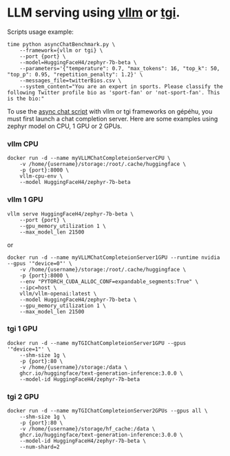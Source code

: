 # LLM serving using [vllm](https://github.com/vllm-project/vllm/) or [tgi](https://github.com/huggingface/text-generation-inference/).

Scripts usage example: 

```
time python asyncChatBenchmark.py \    
    --framework={vllm or tgi} \
    --port {port} \
    --model=HuggingFaceH4/zephyr-7b-beta \
    --parameters='{"temperature": 0.7, "max_tokens": 16, "top_k": 50, "top_p": 0.95, "repetition_penalty": 1.2}' \
    --messages_file=twitterBios.csv \
    --system_content="You are an expert in sports. Please classify the following Twitter profile bio as 'sport-fan' or 'not-sport-fan'. This is the bio:"
```

To use the [async chat script](https://github.com/jimenaRL/llmBenchmarks/blob/main/asyncChatBenchmark.py) with vllm or tgi frameworks on gépéhu, you must first launch a chat completion server. Here are some examples using zephyr model on CPU, 1 GPU or 2 GPUs.

### vllm CPU

```
docker run -d --name myVLLMChatCompleteionServerCPU \                 
    -v /home/{username}/storage:/root/.cache/huggingface \
    -p {port}:8000 \
    vllm-cpu-env \
    --model HuggingFaceH4/zephyr-7b-beta
```

### vllm 1 GPU

```
vllm serve HuggingFaceH4/zephyr-7b-beta \
    --port {port} \
    --gpu_memory_utilization 1 \
    --max_model_len 21500
```
or

```
docker run -d --name myVLLMChatCompleteionServer1GPU --runtime nvidia --gpus '"device=0"' \
    -v /home/{username}/storage:/root/.cache/huggingface \
    -p {port}:8000 \           
    --env "PYTORCH_CUDA_ALLOC_CONF=expandable_segments:True" \
    --ipc=host \                                         
    vllm/vllm-openai:latest \              
    --model HuggingFaceH4/zephyr-7b-beta \
    --gpu_memory_utilization 1 \
    --max_model_len 21500
``` 

### tgi 1 GPU


```
docker run -d --name myTGIChatCompleteionServer1GPU --gpus '"device=1"' \
    --shm-size 1g \
    -p {port}:80 \
    -v /home/{username}/storage:/data \
    ghcr.io/huggingface/text-generation-inference:3.0.0 \
    --model-id HuggingFaceH4/zephyr-7b-beta
```

### tgi 2 GPU

```
docker run -d --name myTGIChatCompleteionServer2GPUs --gpus all \
    --shm-size 1g \
    -p {port}:80 \
    -v /home/{username}/storage/hf_cache:/data \
    ghcr.io/huggingface/text-generation-inference:3.0.0 \
    --model-id HuggingFaceH4/zephyr-7b-beta \
    --num-shard=2
```
